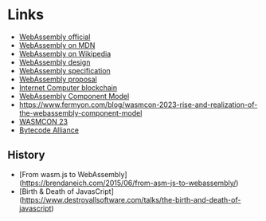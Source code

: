 # Links

* [WebAssembly official](https://webassembly.org/)
* [WebAssembly on MDN](https://developer.mozilla.org/en-US/docs/WebAssembly)
* [WebAssembly on Wikipedia](https://en.wikipedia.org/wiki/WebAssembly)
* [WebAssembly design](https://github.com/WebAssembly/design/tree/main)
* [WebAssembly specification](https://webassembly.github.io/spec/core/)
* [WebAssembly proposal](https://github.com/WebAssembly/proposals)
* [Internet Computer blockchain](https://internetcomputer.org/docs/current/developer-docs/)
* [WebAssembly Component Model](https://component-model.bytecodealliance.org/introduction.html)
* https://www.fermyon.com/blog/wasmcon-2023-rise-and-realization-of-the-webassembly-component-model
* [WASMCON 23](https://www.youtube.com/@LinuxfoundationOrg/videos)
* [Bytecode Alliance](https://bytecodealliance.org/)

## History
* [From wasm.js to WebAssembly] (https://brendaneich.com/2015/06/from-asm-js-to-webassembly/)
* [Birth & Death of JavasCript] (https://www.destroyallsoftware.com/talks/the-birth-and-death-of-javascript)
